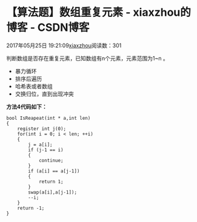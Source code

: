 # 【算法题】数组重复元素 - xiaxzhou的博客 - CSDN博客





2017年05月25日 19:21:09[xiaxzhou](https://me.csdn.net/xiaxzhou)阅读数：301








> 
判断数组是否存在重复元素，已知数组有n个元素，元素范围为1~n 。

- 暴力循环
- 排序后遍历
- 哈希表或者数组
- 交换归位，直到出现冲突

**方法4代码如下：**

```
bool IsReapeat(int * a,int len)
{
    register int j(0);
    for(int i = 0; i < len; ++i)
    {
        j = a[i];
        if (j-1 == i)
        {
            continue;
        }
        if (a[i] == a[j-1])
        {
            return 1;
        }
        swap(a[i],a[j-1]);
        --i;
    }
    return -1;
}
```



